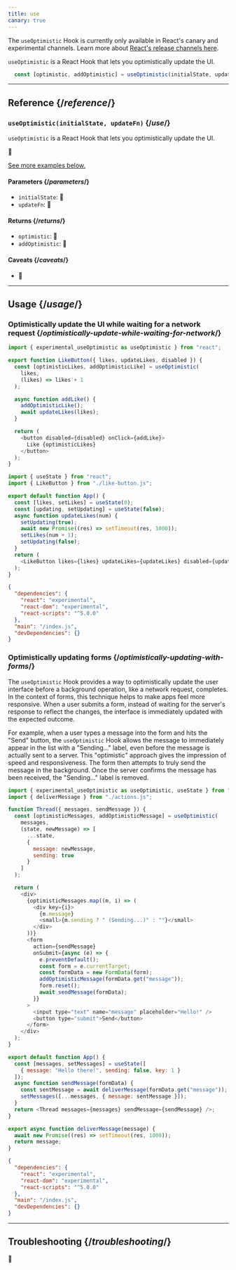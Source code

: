 ```yaml
---
title: use
canary: true
---
```


<Canary>

The `useOptimistic` Hook is currently only available in React's canary and experimental channels. Learn more about [React's release channels here](/community/versioning-policy#all-release-channels).

</Canary>

<Intro>

`useOptimistic` is a React Hook that lets you optimistically update the UI.

```js
  const [optimistic, addOptimistic] = useOptimistic(initialState, updateFn);
```

</Intro>

<InlineToc />

---

## Reference {/*reference*/}

### `useOptimistic(initialState, updateFn)` {/*use*/}

`useOptimistic` is a React Hook that lets you optimistically update the UI.

🚧

[See more examples below.](#usage)

#### Parameters {/*parameters*/}

* `initialState`: 🚧
* `updateFn`: 🚧

#### Returns {/*returns*/}

* `optimistic`: 🚧
* `addOptimistic`: 🚧

#### Caveats {/*caveats*/}

* 🚧

---

## Usage {/*usage*/}

### Optimistically update the UI while waiting for a network request {/*optimistically-update-while-waiting-for-network*/}

<Sandpack>

```js like-button.js active
import { experimental_useOptimistic as useOptimistic } from "react";

export function LikeButton({ likes, updateLikes, disabled }) {
  const [optimisticLikes, addOptimisticLike] = useOptimistic(
    likes,
    (likes) => likes + 1
  );

  async function addLike() {
    addOptimisticLike();
    await updateLikes(likes);
  }

  return (
    <button disabled={disabled} onClick={addLike}>
      Like {optimisticLikes}
    </button>
  );
}
```


```js App.js
import { useState } from "react";
import { LikeButton } from "./like-button.js";

export default function App() {
  const [likes, setLikes] = useState(0);
  const [updating, setUpdating] = useState(false);
  async function updateLikes(num) {
    setUpdating(true);
    await new Promise((res) => setTimeout(res, 1000));
    setLikes(num + 1);
    setUpdating(false);
  }
  return (
    <LikeButton likes={likes} updateLikes={updateLikes} disabled={updating} />
  );
}
```

```json package.json hidden
{
  "dependencies": {
    "react": "experimental",
    "react-dom": "experimental",
    "react-scripts": "^5.0.0"
  },
  "main": "/index.js",
  "devDependencies": {}
}
```

</Sandpack>


### Optimistically updating forms {/*optimistically-updating-with-forms*/}

The `useOptimistic` Hook provides a way to optimistically update the user interface before a background operation, like a network request, completes. In the context of forms, this technique helps to make apps feel more responsive. When a user submits a form, instead of waiting for the server's response to reflect the changes, the interface is immediately updated with the expected outcome. 

For example, when a user types a message into the form and hits the "Send" button, the `useOptimistic` Hook allows the message to immediately appear in the list with a "Sending..." label, even before the message is actually sent to a server. This "optimistic" approach gives the impression of speed and responsiveness. The form then attempts to truly send the message in the background. Once the server confirms the message has been received, the "Sending..." label is removed.

<Sandpack>


```js App.js
import { experimental_useOptimistic as useOptimistic, useState } from "react";
import { deliverMessage } from "./actions.js";

function Thread({ messages, sendMessage }) {
  const [optimisticMessages, addOptimisticMessage] = useOptimistic(
    messages,
    (state, newMessage) => [
      ...state,
      {
        message: newMessage,
        sending: true
      }
    ]
  );

  return (
    <div>
      {optimisticMessages.map((m, i) => (
        <div key={i}>
          {m.message}
          <small>{m.sending ? " (Sending...)" : ""}</small>
        </div>
      ))}
      <form
        action={sendMessage}
        onSubmit={async (e) => {
          e.preventDefault();
          const form = e.currentTarget;
          const formData = new FormData(form);
          addOptimisticMessage(formData.get("message"));
          form.reset();
          await sendMessage(formData);
        }}
      >
        <input type="text" name="message" placeholder="Hello!" />
        <button type="submit">Send</button>
      </form>
    </div>
  );
}

export default function App() {
  const [messages, setMessages] = useState([
    { message: "Hello there!", sending: false, key: 1 }
  ]);
  async function sendMessage(formData) {
    const sentMessage = await deliverMessage(formData.get("message"));
    setMessages([...messages, { message: sentMessage }]);
  }
  return <Thread messages={messages} sendMessage={sendMessage} />;
}
```

```js actions.js hidden
export async function deliverMessage(message) {
  await new Promise((res) => setTimeout(res, 1000));
  return message;
}
```


```json package.json hidden
{
  "dependencies": {
    "react": "experimental",
    "react-dom": "experimental",
    "react-scripts": "^5.0.0"
  },
  "main": "/index.js",
  "devDependencies": {}
}
```

</Sandpack>

---

## Troubleshooting {/*troubleshooting*/}

🚧
